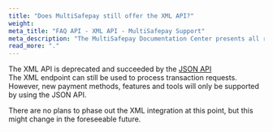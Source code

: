 ```yaml
---
title: "Does MultiSafepay still offer the XML API?"
weight:
meta_title: "FAQ API - XML API - MultiSafepay Support"
meta_description: "The MultiSafepay Documentation Center presents all relevant information about our Plugins and API. You can also find support pages for Payment Methods, Tools and General Questions as well as the contact details of our Support and Integration Teams."
read_more: "."
---
```


The XML API is deprecated and succeeded by the [JSON API](/api/)\
The XML endpoint can still be used to process transaction requests. However, new payment methods, features and tools will only be supported by using the JSON API.

There are no plans to phase out the XML integration at this point, but this might change in the foreseeable future.
